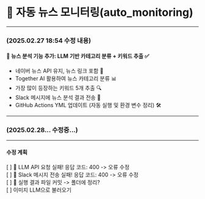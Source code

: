 # 📢 자동 뉴스 모니터링(auto_monitoring)
<hr>

### (2025.02.27 18:54 수정 내용)
#### 🚀 뉴스 분석 기능 추가: LLM 기반 카테고리 분류 + 키워드 추출 ✅
- 네이버 뉴스 API 유지, 뉴스 링크 포함 🔗
- Together AI 활용하여 뉴스 카테고리 분류 📊
- 가장 많이 등장하는 키워드 5개 추출 🔍
- Slack 메시지에 뉴스 분석 결과 전송 📩
- GitHub Actions YML 업데이트 (자동 실행 및 환경 변수 정리) 🛠️

<hr>

### (2025.02.28... 수정중...)



<hr>

#### 수정 계획
[ ] 🔴 LLM API 요청 실패! 응답 코드: 400 -> 오류 수정    <br>
[ ] 🔴 Slack 메시지 전송 실패! 응답 코드: 400 -> 오류 수정   <br>
[ ] 📂 실행 결과 파일 커밋 -> 폴더에 정리?  <br>
[ ] 이미지 LLM으로 불러오기